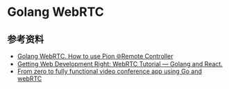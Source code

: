 # Golang WebRTC

## 参考资料

- [Golang WebRTC. How to use Pion 🌐Remote Controller](https://dev.to/piterweb/golang-webrtc-how-to-use-pion-remote-controller-1j00)
- [Getting Web Development Right: WebRTC Tutorial — Golang and React.](https://medium.com/securemeeting/getting-web-development-right-webrtc-tutorial-golang-and-react-2c87a6eaf3ff)
- [From zero to fully functional video conference app using Go and webRTC](https://medium.com/@ramezemadaiesec/from-zero-to-fully-functional-video-conference-app-using-go-and-webrtc-7d073c9287da)
